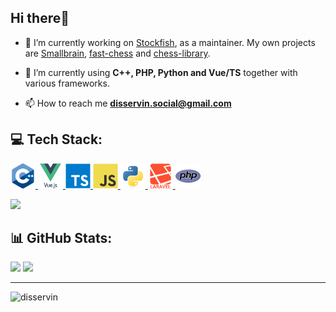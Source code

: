 <h2>Hi there👋</h2>

- 🔭 I’m currently working on [Stockfish](https://github.com/official-stockfish/Stockfish), as a maintainer.
  My own projects are [Smallbrain](https://github.com/Disservin/Smallbrain), [fast-chess](https://github.com/Disservin/fast-chess) and [chess-library](https://github.com/Disservin/chess-library).

- 🌱 I’m currently using **C++, PHP, Python and Vue/TS** together with various frameworks.

- 📫 How to reach me **disservin.social@gmail.com**

<h2>💻 Tech Stack:</h2>

<a href="https://www.w3schools.com/cpp/" target="_blank" rel="noreferrer"> <img
src="https://raw.githubusercontent.com/devicons/devicon/master/icons/cplusplus/cplusplus-original.svg"
alt="cplusplus" width="40" height="40"/> </a> <a href="https://vuejs.org/"
target="_blank" rel="noreferrer"> <img
src="https://raw.githubusercontent.com/devicons/devicon/master/icons/vuejs/vuejs-original-wordmark.svg"
alt="vuejs" width="40" height="40"/> </a> <a
href="https://www.typescriptlang.org/" target="_blank" rel="noreferrer"> <img
src="https://raw.githubusercontent.com/devicons/devicon/master/icons/typescript/typescript-original.svg"
alt="typescript" width="40" height="40"/> </a> <a
href="https://developer.mozilla.org/en-US/docs/Web/JavaScript" target="_blank"
rel="noreferrer"> <img
src="https://raw.githubusercontent.com/devicons/devicon/master/icons/javascript/javascript-original.svg"
alt="javascript" width="40" height="40"/> </a> <a href="https://www.python.org"
target="_blank" rel="noreferrer"> <img
src="https://raw.githubusercontent.com/devicons/devicon/master/icons/python/python-original.svg"
alt="python" width="40" height="40"/> </a> <a href="https://laravel.com/"
target="_blank" rel="noreferrer"> <img
src="https://raw.githubusercontent.com/devicons/devicon/master/icons/laravel/laravel-plain-wordmark.svg"
alt="laravel" width="40" height="40"/> </a> <a href="https://www.php.net"
target="_blank" rel="noreferrer"> <img
src="https://raw.githubusercontent.com/devicons/devicon/master/icons/php/php-original.svg"
alt="php" width="40" height="40"/> </a>

![](https://github-readme-stats.vercel.app/api/top-langs/?username=Disservin&theme=dark&hide_border=false&include_all_commits=false&count_private=false&layout=compact)

<h2>📊 GitHub Stats:</h2>

<p float="left">
  <img style="height: 150px" src="https://github-readme-stats.vercel.app/api?username=Disservin&theme=dark&hide_border=false&include_all_commits=false&count_private=false" />
  <img style="height: 150px" src="https://github-readme-streak-stats.herokuapp.com/?user=Disservin&theme=dark&hide_border=false" />
</p>

---

<p align="left"> <img src="https://komarev.com/ghpvc/?username=disservin&label=Profile%20views&color=0e75b6&style=flat" alt="disservin" /> </p>

<!-- Created with the help of GPRM https://gprm.itsvg.in ) -->
